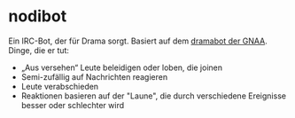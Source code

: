 nodibot
=======

Ein IRC-Bot, der für Drama sorgt. Basiert auf dem [dramabot der GNAA](https://github.com/cool/dramabot). Dinge, die er tut:

* „Aus versehen“ Leute beleidigen oder loben, die joinen
* Semi-zufällig auf Nachrichten reagieren
* Leute verabschieden
* Reaktionen basieren auf der "Laune", die durch verschiedene Ereignisse besser oder schlechter wird
